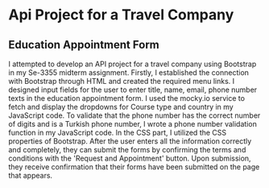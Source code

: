 
# Api Project for a Travel Company
## Education Appointment Form

I attempted to develop an API project for a travel company using Bootstrap in my Se-3355 midterm assignment. Firstly, I established the connection with Bootstrap through HTML and created the required menu links. I designed input fields for the user to enter title, name, email, phone number texts in the education appointment form. I used the mocky.io service to fetch and display the dropdowns for Course type and country in my JavaScript code. To validate that the phone number has the correct number of digits and is a Turkish phone number, I wrote a phone number validation function in my JavaScript code. In the CSS part, I utilized the CSS properties of Bootstrap. After the user enters all the information correctly and completely, they can submit the forms by confirming the terms and conditions with the 'Request and Appointment' button. Upon submission, they receive confirmation that their forms have been submitted on the page that appears.



